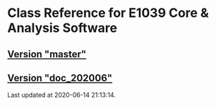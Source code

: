 # Class Reference for E1039 Core & Analysis Software
## [Version "master"](master/)
## [Version "doc_202006"](doc_202006/)
Last updated at 2020-06-14 21:13:14.
